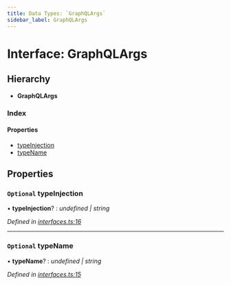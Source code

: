 ```yaml
---
title: Data Types: `GraphQLArgs`
sidebar_label: GraphQLArgs
---
```


# Interface: GraphQLArgs

## Hierarchy

* **GraphQLArgs**

### Index

#### Properties

* [typeInjection](graphqlargs.md#optional-typeinjection)
* [typeName](graphqlargs.md#optional-typename)

## Properties

### `Optional` typeInjection

• **typeInjection**? : *undefined | string*

*Defined in [interfaces.ts:16](https://github.com/terascope/teraslice/blob/a3992c27/packages/data-types/src/interfaces.ts#L16)*

___

### `Optional` typeName

• **typeName**? : *undefined | string*

*Defined in [interfaces.ts:15](https://github.com/terascope/teraslice/blob/a3992c27/packages/data-types/src/interfaces.ts#L15)*
